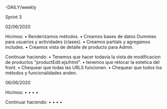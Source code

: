 -DAILY/weekly

Sprint 3

02/06/2020 

Hicimos:
    •   Renderizamos métodos.
    •   Creamos bases de datos Dummies para usuarios y actividades (clases).
    •   Creamos partials y agregamos includes.
    •   Creamos vista de detalle de producto para Admin.

Continuar haciendo:
    •   Tenemos que hacer todavia la vista de modificacion de productos "productEdit.ejs/html".
    •   tenemos que retocar la estetica del front.
    •   Chequear que todas las URLS funcionen.
    •   Chequear que todos los métodos y funcionalidades anden.

06/06/2020

Hicimos:
    • 
    • 
    • 
    • 

Continuar haciendo:
    • 
    • 
    • 
    • 
